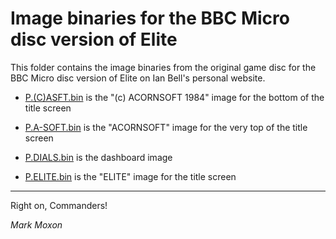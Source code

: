 # Image binaries for the BBC Micro disc version of Elite

This folder contains the image binaries from the original game disc for the BBC Micro disc version of Elite on Ian Bell's personal website.

* [P.(C)ASFT.bin](P.(C)ASFT.bin) is the "(c) ACORNSOFT 1984" image for the bottom of the title screen

* [P.A-SOFT.bin](P.A-SOFT.bin) is the "ACORNSOFT" image for the very top of the title screen

* [P.DIALS.bin](P.DIALS2P.bin) is the dashboard image

* [P.ELITE.bin](P.ELITE.bin) is the "ELITE" image for the title screen

---

Right on, Commanders!

_Mark Moxon_